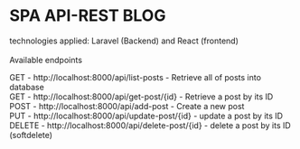 # SPA API-REST BLOG<br>
technologies applied: Laravel (Backend) and React (frontend)<br><br>
Available endpoints

GET - http://localhost:8000/api/list-posts - Retrieve all of posts into database<br>
GET - http://localhost:8000/api/get-post/{id} - Retrieve a post by its ID<br>
POST - http://localhost:8000/api/add-post - Create a new post<br>
PUT - http://localhost:8000/api/update-post/{id} - update a post by its ID<br>
DELETE - http://localhost:8000/api/delete-post/{id} - delete a post by its ID (softdelete)
